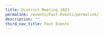 ```yaml
---
title: District Meeting 2023
permalink: /events/Past-Events/permalink/
description: ""
third_nav_title: Past Events
---
```

